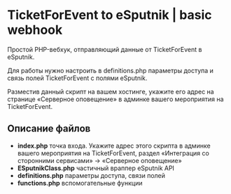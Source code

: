# TicketForEvent to eSputnik | basic webhook
 Простой PHP-вебхук, отправляющий данные от TicketForEvent в eSputnik.
 
 Для работы нужно настроить в definitions.php параметры доступа и связь полей TicketForEvent с полями eSputnik.
 
 Разместив данный скрипт на вашем хостинге, укажите его адрес на странице «Серверное оповещение» в админке вашего мероприятия на TicketForEvent.

Описание файлов
-----------
*  **index.php** точка входа. Укажите адрес этого скрипта в админке вашего мероприятия на TicketForEvent, раздел «Интеграция со сторонними сервисами» → «Серверное оповещение»
*  **ESputnikClass.php** частичный враппер eSputnik API
*  **definitions.php** параметры доступа, связи полей
*  **functions.php** вспомогательные функции
